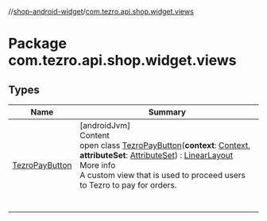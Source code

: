 //[shop-android-widget](../../index.md)/[com.tezro.api.shop.widget.views](index.md)



# Package com.tezro.api.shop.widget.views  


## Types  
  
|  Name |  Summary | 
|---|---|
| <a name="com.tezro.api.shop.widget.views/TezroPayButton///PointingToDeclaration/"></a>[TezroPayButton](-tezro-pay-button/index.md)| <a name="com.tezro.api.shop.widget.views/TezroPayButton///PointingToDeclaration/"></a>[androidJvm]  <br>Content  <br>open class [TezroPayButton](-tezro-pay-button/index.md)(**context**: [Context](https://developer.android.com/reference/kotlin/android/content/Context.html), **attributeSet**: [AttributeSet](https://developer.android.com/reference/kotlin/android/util/AttributeSet.html)) : [LinearLayout](https://developer.android.com/reference/kotlin/android/widget/LinearLayout.html)  <br>More info  <br>A custom view that is used to proceed users to Tezro to pay for orders.  <br><br><br>|

